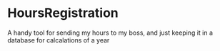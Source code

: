 # HoursRegistration
A handy tool for sending my hours to my boss, and just keeping it in a database for calcalations of a year
